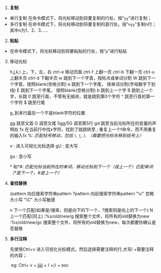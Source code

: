 1. **复制**

- 单行复制
  在命令模式下，将光标移动到将要复制的行处，按“`yy`”进行复制；
- 多行复制
  在命令模式下，将光标移动到将要复制的首行处，按“`nyy`”复制n行；其中n为1、2、3……

2.  **粘贴**

- 在命令模式下，将光标移动到将要粘贴的行处，按“`p`”进行粘贴

3. 移动光标

   h,j,k,l 上，下，左，右
   ctrl-e 移动页面
   ctrl-f 上翻一页
   ctrl-b 下翻一页
   ctrl-u 上翻半页
   ctrl-d 下翻半页
   w 跳到下一个字首，按标点或单词分割
   W 跳到下一个字首，按照blank(空格分割)
   e 跳到下一个字尾， 按单词分割(字母数字下划线)
   E 跳到下一个字尾， 按照blank(空格分割)
   b 跳到上一个字
   B 跳到上一个字，长跳
   0 跳至行首，不管有无缩进，就是跳到第0个字符
   ^ 跳至行首的第一个字符
   $ 跳至行尾

   g_到本行最后一个不是blank字符的位置

   gg 跳至文首
   G 调至文尾
   5gg/5G 调至第5行
   gd 跳至当前光标所在的变量的声明处
   fx 在当前行中找x字符，找到了就跳转至
   ; 重复上一个f命令，而不用重复的输入fx
   %: *匹配括号移动，包括* `(`*,* `{`*,* `[`*. （需要把光标先移到括号上）*

   v : 进入可视化光标选择
   gU : 变大写

   gu  : 变小写

    \* 和*#*:  匹配光标当前所在的单词，移动光标到下一个（或上一个）匹配单词（\*是下一个，#是上一个）*

4. **查找替换**

   /pattern 向后搜索字符串pattern
   ?pattern 向前搜索字符串pattern
   "\c" 忽略大小写
   "\C" 大小写敏感

   n 下一个匹配(如果是/搜索，则是向下的下一个，?搜索则是向上的下一个)
   N 上一个匹配(同上)
   :%s/old/new/g 搜索整个文件，将所有的old替换为new
   :%s/old/new/gc 搜索整个文件，将所有的old替换为new，每次都要你确认是否替换

5. **多行注释**

   先使用Ctrl+v 进入可视化光标模式，然后选择需要注释的行,大写i +需要注释的内容；

   ​	eg: Ctrl+ v + jjjjj + I +// + esc

